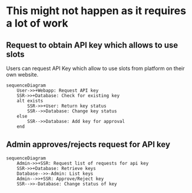 # This might not happen as it requires a lot of work
## Request to obtain API key which allows to use slots
Users can request API Key which allow to use slots from platform on their own website.

```mermaid
sequenceDiagram
	User->>+Webapp: Request API key
	SSR->>+Database: Check for existing key
	alt exists
		SSR->>+User: Return key status
		SSR-->>Database: Change key status
	else
		SSR-->>Database: Add key for approval
	end
```

## Admin approves/rejects request for API key

```mermaid
sequenceDiagram
	Admin->>+SSR: Request list of requests for api key
	SSR->>+Database: Retrieve keys
	Database-->>-Admin: List keys
	Admin-->>+SSR: Approve/Reject key
	SSR-->>-Database: Change status of key
```